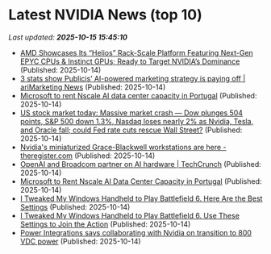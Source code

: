 # Latest NVIDIA News (top 10)
_Last updated: **2025-10-15 15:45:10**_

- [AMD Showcases Its “Helios” Rack-Scale Platform Featuring Next-Gen EPYC CPUs & Instinct GPUs; Ready to Target NVIDIA’s Dominance](https://wccftech.com/amd-showcases-its-helios-rack-scale-platform/) (Published: 2025-10-14)
- [3 stats show Publicis’ AI-powered marketing strategy is paying off | ariMarketing News](https://blog.arimk.com/marketing/b2b-marketing/3-stats-show-publicis-ai-powered-marketing-strategy-is-paying-off/) (Published: 2025-10-14)
- [Microsoft to rent Nscale AI data center capacity in Portugal](https://economictimes.indiatimes.com/tech/artificial-intelligence/microsoft-to-rent-nscale-ai-data-center-capacity-in-portugal/articleshow/124556095.cms) (Published: 2025-10-14)
- [US stock market today: Massive market crash — Dow plunges 504 points, S&P 500 down 1.3%, Nasdaq loses nearly 2% as Nvidia, Tesla, and Oracle fall; could Fed rate cuts rescue Wall Street?](https://economictimes.indiatimes.com/news/international/us/us-stock-market-today-massive-market-crash-dow-plunges-504-points-sp-500-down-1-3-nasdaq-loses-nearly-2-as-nvidia-tesla-and-oracle-fall-could-fed-rate-cuts-rescue-wall-street/articleshow/124555416.cms) (Published: 2025-10-14)
- [Nvidia's miniaturized Grace-Blackwell workstations are here - theregister.com](https://slashdot.org/firehose.pl?op=view&amp;id=179780474) (Published: 2025-10-14)
- [OpenAI and Broadcom partner on AI hardware | TechCrunch](https://techcrunch.com/2025/10/14/openai-and-broadcom-partner-on-ai-hardware/) (Published: 2025-10-14)
- [Microsoft to Rent Nscale AI Data Center Capacity in Portugal](https://financialpost.com/pmn/business-pmn/microsoft-to-rent-nscale-ai-data-center-capacity-in-portugal) (Published: 2025-10-14)
- [I Tweaked My Windows Handheld to Play Battlefield 6. Here Are the Best Settings](https://www.cnet.com/tech/computing/i-tweaked-my-windows-handheld-to-play-battlefield-6-here-are-the-best-settings/) (Published: 2025-10-14)
- [I Tweaked My Windows Handheld to Play Battlefield 6. Use These Settings to Join the Action](https://www.cnet.com/tech/computing/i-tweaked-my-windows-handheld-to-play-battlefield-6-use-these-settings-to-join-the-action/) (Published: 2025-10-14)
- [Power Integrations says collaborating with Nvidia on transition to 800 VDC power](https://finance.yahoo.com/news/power-integrations-says-collaborating-nvidia-152507007.html) (Published: 2025-10-14)
